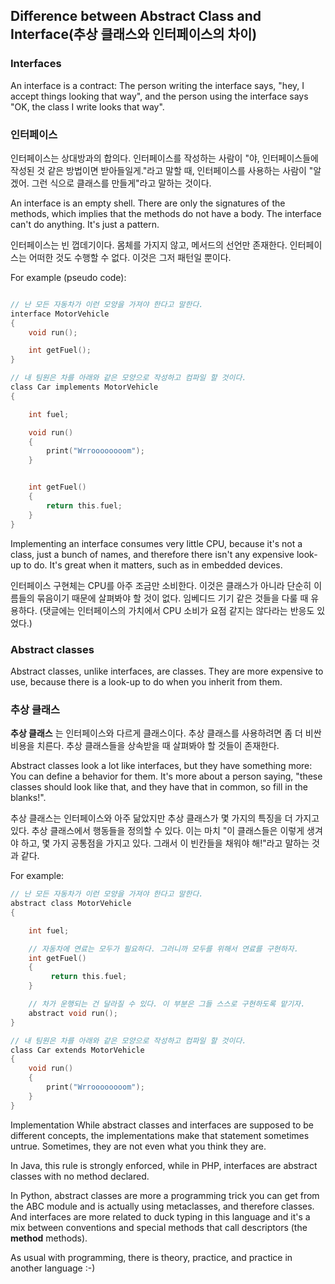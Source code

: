 ## Difference between Abstract Class and Interface(추상 클래스와 인터페이스의 차이)

### Interfaces
An interface is a contract: The person writing the interface says, "hey, I accept things looking that way", and the person using the interface says "OK, the class I write looks that way".

### 인터페이스
인터페이스는 상대방과의 합의다. 인터페이스를 작성하는 사람이 "야, 인터페이스들에 작성된 것 같은 방법이면 받아들일게."라고 말할 때, 인터페이스를 사용하는 사람이 "알겠어. 그런 식으로 클래스를 만들게"라고 말하는 것이다.

An interface is an empty shell. There are only the signatures of the methods, which implies that the methods do not have a body. The interface can't do anything. It's just a pattern.

인터페이스는 빈 껍데기이다. 몸체를 가지지 않고, 메서드의 선언만 존재한다. 인터페이스는 어떠한 것도 수행할 수 없다. 이것은 그저 패턴일 뿐이다.

For example (pseudo code):
```c

// 난 모든 자동차가 이런 모양을 가져야 한다고 말한다.
interface MotorVehicle
{
    void run();

    int getFuel();
}

// 내 팀원은 차를 아래와 같은 모양으로 작성하고 컴파일 할 것이다.
class Car implements MotorVehicle
{

    int fuel;

    void run()
    {
        print("Wrroooooooom");
    }


    int getFuel()
    {
        return this.fuel;
    }
}
```

Implementing an interface consumes very little CPU, because it's not a class, just a bunch of names, and therefore there isn't any expensive look-up to do. It's great when it matters, such as in embedded devices.

인터페이스 구현체는 CPU를 아주 조금만 소비한다. 이것은 클래스가 아니라 단순히 이름들의 묶음이기 때문에 살펴봐야 할 것이 없다. 임베디드 기기 같은 것들을 다룰 때 유용하다. (댓글에는 인터페이스의 가치에서 CPU 소비가 요점 같지는 않다라는 반응도 있었다.) 

### Abstract classes
Abstract classes, unlike interfaces, are classes. They are more expensive to use, because there is a look-up to do when you inherit from them.

### 추상 클래스
__추상 클래스__ 는 인터페이스와 다르게 클래스이다. 추상 클래스를 사용하려면 좀 더 비싼 비용을 치른다. 추상 클래스들을 상속받을 때 살펴봐야 할 것들이 존재한다. 

Abstract classes look a lot like interfaces, but they have something more: You can define a behavior for them. It's more about a person saying, "these classes should look like that, and they have that in common, so fill in the blanks!".

추상 클래스는 인터페이스와 아주 닮았지만 추상 클래스가 몇 가지의 특징을 더 가지고 있다. 추상 클래스에서 행동들을 정의할 수 있다. 이는 마치 "이 클래스들은 이렇게 생겨야 하고, 몇 가지 공통점을 가지고 있다. 그래서 이 빈칸들을 채워야 해!"라고 말하는 것과 같다.

For example:
```c
// 난 모든 자동차가 이런 모양을 가져야 한다고 말한다.
abstract class MotorVehicle
{

    int fuel;

    // 자동차에 연료는 모두가 필요하다. 그러니까 모두를 위해서 연료를 구현하자.
    int getFuel()
    {
         return this.fuel;
    }

    // 차가 운행되는 건 달라질 수 있다. 이 부분은 그들 스스로 구현하도록 맡기자.
    abstract void run();
}

// 내 팀원은 차를 아래와 같은 모양으로 작성하고 컴파일 할 것이다.
class Car extends MotorVehicle
{
    void run()
    {
        print("Wrroooooooom");
    }
}
```

Implementation
While abstract classes and interfaces are supposed to be different concepts, the implementations make that statement sometimes untrue. Sometimes, they are not even what you think they are.

In Java, this rule is strongly enforced, while in PHP, interfaces are abstract classes with no method declared.

In Python, abstract classes are more a programming trick you can get from the ABC module and is actually using metaclasses, and therefore classes. And interfaces are more related to duck typing in this language and it's a mix between conventions and special methods that call descriptors (the __method__ methods).

As usual with programming, there is theory, practice, and practice in another language :-)